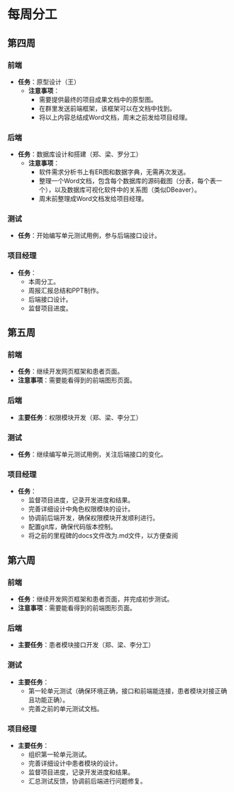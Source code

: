 # 每周分工

## 第四周

### 前端
- **任务**：原型设计（王）
  - **注意事项**：
    - 需要提供最终的项目成果文档中的原型图。
    - 在群里发送前端框架，该框架可以在文档中找到。
    - 将以上内容总结成Word文档，周末之前发给项目经理。

### 后端
- **任务**：数据库设计和搭建（郑、梁、罗分工）
  - **注意事项**：
    - 软件需求分析书上有ER图和数据字典，无需再次发送。
    - 整理一个Word文档，包含每个数据库的源码截图（分表，每个表一个），以及数据库可视化软件中的关系图（类似DBeaver）。
    - 周末前整理成Word文档发给项目经理。

### 测试
- **任务**：开始编写单元测试用例，参与后端接口设计。

### 项目经理
- **任务**：
  - 本周分工。
  - 周报汇报总结和PPT制作。
  - 后端接口设计。
  - 监督项目进度。

## 第五周

### 前端
- **任务**：继续开发网页框架和患者页面。
- **注意事项**：需要能看得到的前端图形页面。

### 后端
- **主要任务**：权限模块开发（郑、梁、李分工）

### 测试
- **任务**：继续编写单元测试用例，关注后端接口的变化。

### 项目经理
- **任务**：
  - 监督项目进度，记录开发进度和结果。
  - 完善详细设计中角色权限模块的设计。
  - 协调前后端开发，确保权限模块开发顺利进行。
  - 配置git库，确保代码版本控制。
  - 将之前的里程碑的docs文件改为.md文件，以方便查阅

## 第六周

### 前端
- **任务**：继续开发网页框架和患者页面，并完成初步测试。
- **注意事项**：需要能看得到的前端图形页面。

### 后端
- **主要任务**：患者模块接口开发（郑、梁、李分工）

### 测试
- **主要任务**：
  - 第一轮单元测试（确保环境正确，接口和前端能连接，患者模块对接正确且功能正确）。
  - 完善之前的单元测试文档。

### 项目经理
- **主要任务**：
  - 组织第一轮单元测试。
  - 完善详细设计中患者模块的设计。
  - 监督项目进度，记录开发进度和结果。
  - 汇总测试反馈，协调前后端进行问题修复。
